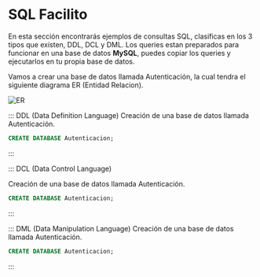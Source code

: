# SQL Facilito

En esta sección encontrarás ejemplos de consultas SQL, clasificas en los 3 tipos que existen, DDL, DCL y DML.
Los queries estan preparados para funcionar en una base de datos **MySQL**, puedes copiar los queries y ejecutarlos en tu propia base de datos.

Vamos a crear una base de datos llamada Autenticación, la cual tendra el siguiente diagrama ER (Entidad Relacion).

![ER](https://github.com/mayracmg/playground-sql-facilito/master/markdowns/Autenticacion%20ER.png?raw=true)

::: DDL (Data Definition Language)
Creación de una base de datos llamada Autenticación.

```sql
CREATE DATABASE Autenticacion;
```
:::

::: DCL (Data Control Language)

Creación de una base de datos llamada Autenticación.

```sql
CREATE DATABASE Autenticacion;
```
:::

::: DML (Data Manipulation Language) 
Creación de una base de datos llamada Autenticación.

```sql
CREATE DATABASE Autenticacion;
```
:::
